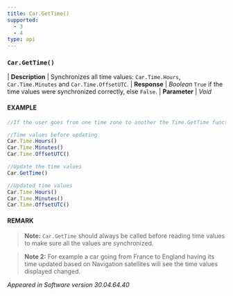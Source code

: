 ```yaml
---
title: Car.GetTime()
supported:
  - 3
  - 4
type: api
---
```


### `Car.GetTime()`

| **Description** | Synchronizes all time values: `Car.Time.Hours`, `Car.Time.Minutes` and `Car.Time.OffsetUTC`.
| **Response** | *Boolean*  `True` if the time values were synchronized correctly, else `False`.
| **Parameter**   | *Void*

#### EXAMPLE

```javascript
//If the user goes from one time zone to another the Time.GetTime function will update all time values

//Time values before updating
Car.Time.Hours()
Car.Time.Minutes()
Car.Time.OffsetUTC()

//Update the time values
Car.GetTime()

//Updated time values
Car.Time.Hours()
Car.Time.Minutes()
Car.Time.OffsetUTC()
```
	
#### REMARK

>**Note:** `Car.GetTime` should always be called before reading time values to make sure all the values are synchronized.

>**Note 2:** For example a car going from France to England having its time updated based on Navigation satellites  will see the time values displayed changed.

*Appeared in Software version 30.04.64.40*